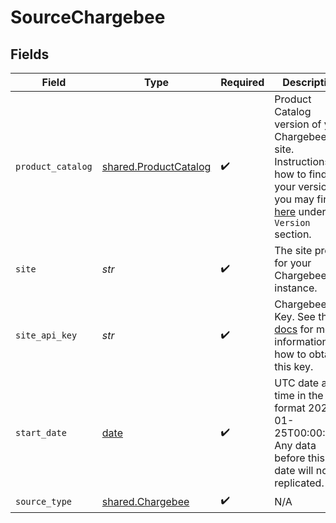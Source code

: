 # SourceChargebee


## Fields

| Field                                                                                                                                                                                                       | Type                                                                                                                                                                                                        | Required                                                                                                                                                                                                    | Description                                                                                                                                                                                                 | Example                                                                                                                                                                                                     |
| ----------------------------------------------------------------------------------------------------------------------------------------------------------------------------------------------------------- | ----------------------------------------------------------------------------------------------------------------------------------------------------------------------------------------------------------- | ----------------------------------------------------------------------------------------------------------------------------------------------------------------------------------------------------------- | ----------------------------------------------------------------------------------------------------------------------------------------------------------------------------------------------------------- | ----------------------------------------------------------------------------------------------------------------------------------------------------------------------------------------------------------- |
| `product_catalog`                                                                                                                                                                                           | [shared.ProductCatalog](../../models/shared/productcatalog.md)                                                                                                                                              | :heavy_check_mark:                                                                                                                                                                                          | Product Catalog version of your Chargebee site. Instructions on how to find your version you may find <a href="https://apidocs.chargebee.com/docs/api?prod_cat_ver=2">here</a> under `API Version` section. |                                                                                                                                                                                                             |
| `site`                                                                                                                                                                                                      | *str*                                                                                                                                                                                                       | :heavy_check_mark:                                                                                                                                                                                          | The site prefix for your Chargebee instance.                                                                                                                                                                | airbyte-test                                                                                                                                                                                                |
| `site_api_key`                                                                                                                                                                                              | *str*                                                                                                                                                                                                       | :heavy_check_mark:                                                                                                                                                                                          | Chargebee API Key. See the <a href="https://docs.airbyte.com/integrations/sources/chargebee">docs</a> for more information on how to obtain this key.                                                       |                                                                                                                                                                                                             |
| `start_date`                                                                                                                                                                                                | [date](https://docs.python.org/3/library/datetime.html#date-objects)                                                                                                                                        | :heavy_check_mark:                                                                                                                                                                                          | UTC date and time in the format 2021-01-25T00:00:00Z. Any data before this date will not be replicated.                                                                                                     | 2021-01-25T00:00:00Z                                                                                                                                                                                        |
| `source_type`                                                                                                                                                                                               | [shared.Chargebee](../../models/shared/chargebee.md)                                                                                                                                                        | :heavy_check_mark:                                                                                                                                                                                          | N/A                                                                                                                                                                                                         |                                                                                                                                                                                                             |